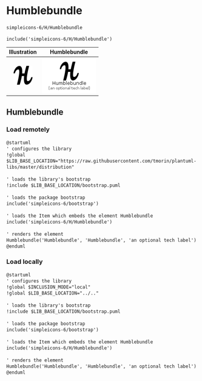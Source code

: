 # Humblebundle


```text
simpleicons-6/H/Humblebundle
```

```text
include('simpleicons-6/H/Humblebundle')
```



| Illustration | Humblebundle |
| :---: | :---: |
| ![illustration for Illustration](../../simpleicons-6/H/Humblebundle.png) | ![illustration for Humblebundle](../../simpleicons-6/H/Humblebundle.Local.png) |




## Humblebundle

### Load remotely
```plantuml
@startuml
' configures the library
!global $LIB_BASE_LOCATION="https://raw.githubusercontent.com/tmorin/plantuml-libs/master/distribution"

' loads the library's bootstrap
!include $LIB_BASE_LOCATION/bootstrap.puml

' loads the package bootstrap
include('simpleicons-6/bootstrap')

' loads the Item which embeds the element Humblebundle
include('simpleicons-6/H/Humblebundle')

' renders the element
Humblebundle('Humblebundle', 'Humblebundle', 'an optional tech label')
@enduml
```

### Load locally
```plantuml
@startuml
' configures the library
!global $INCLUSION_MODE="local"
!global $LIB_BASE_LOCATION="../.."

' loads the library's bootstrap
!include $LIB_BASE_LOCATION/bootstrap.puml

' loads the package bootstrap
include('simpleicons-6/bootstrap')

' loads the Item which embeds the element Humblebundle
include('simpleicons-6/H/Humblebundle')

' renders the element
Humblebundle('Humblebundle', 'Humblebundle', 'an optional tech label')
@enduml
```

